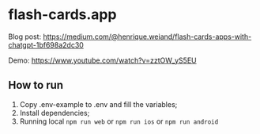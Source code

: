 # flash-cards.app

Blog post: https://medium.com/@henrique.weiand/flash-cards-apps-with-chatgpt-1bf698a2dc30

Demo: https://www.youtube.com/watch?v=zztOW_yS5EU

## How to run
1. Copy .env-example to .env and fill the variables;
2. Install dependencies;
3. Running local `npm run web` or `npm run ios` or `npm run android`